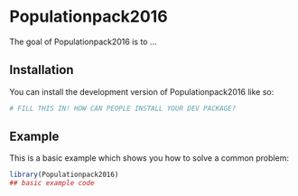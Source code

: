 
# Populationpack2016

<!-- badges: start -->
<!-- badges: end -->

The goal of Populationpack2016 is to ...

## Installation

You can install the development version of Populationpack2016 like so:

``` r
# FILL THIS IN! HOW CAN PEOPLE INSTALL YOUR DEV PACKAGE?
```

## Example

This is a basic example which shows you how to solve a common problem:

``` r
library(Populationpack2016)
## basic example code
```

